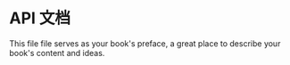 # API 文档

This file file serves as your book's preface, a great place to describe your book's content and ideas.

